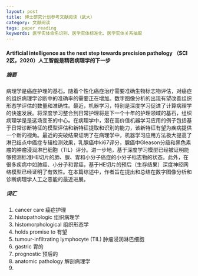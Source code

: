 ```yaml
---
layout: post 
title: 博士研究计划参考文献阅读（武大）
category: 文献阅读
tags: paper reading
keywords: 医学实体命名识别、医学实体标准化、医学实体关系抽取
---
```


#### Artificial intelligence as the next step towards precision pathology （SCI 2区，2020）人工智能是精密病理学的下一步

##### 摘要

病理学是癌症护理的基石。随着个性化癌症治疗需要准确生物标志物评估，对癌症的组织病理学诊断中的准确率的需要正在增加。数字图像分析的出现有望改善组织形态学评估的数量和准确性。最近，机器学习，特别是深度学习促进了计算病理学的快速发展。将深度学习整合到日常护理将是下一个十年的护理领域的基石，组织病理学是是这场变革的中心。在病理学中，潜在高价值机器学习应用的例子包括基于日常诊断特征的模型评估和新特征提取和识别的能力，该新特征有望为疾病提供一个新的视角。最近的突破结果证明了在病理学中，机器学习应用方法极大提高了淋巴结点中癌症专辑检测效果，乳腺癌中ki67评分，腺癌中Gleason分级和黑色素瘤的肿瘤浸润淋巴细胞（TIL）评分。进一步地，基于深度学习模型已经被证明能够预测标准HE切片的肺、腺、胃和小分子癌症的小分子标志物的状态。此外，在很多疾病中如肺癌、小分子和胃癌，基于HE切片的预后（生存结果）深度神经网络模型已经证明了有效性。在本篇综述中，作者旨在提出和总结在数字图像分析和诊断病理学人工之恶能的最近进展。

##### 词汇

1. cancer care 癌症护理
2. histopathologic  组织病理学
3. histomorphological 组织形态学
4. holds promise to 有望
5. tumour-infiltrating lymphocyte (TIL) 肿瘤浸润淋巴细胞
6. gastric   胃的
7. prognostic  预后的
8. anatomic pathology  解剖病理学
9. 